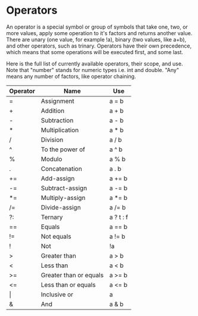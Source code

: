 # Operators

An operator is a special symbol or group of symbols that take one, two, or more values, apply some operation to it's factors and returns another value.
There are unary (one value, for example !a), binary (two values, like a+b), and other operators, such as trinary.
Operators have their own precedence, which means that some operations will be executed first, and some last.

Here is the full list of currently available operators, their scope, and use.
Note that "number" stands for numeric types i.e. int and double.
"Any" means any number of factors, like operator chaining.

Operator | Name                   | Use
---------|------------------------|-----------
\=       | Assignment             | a = b
\+       | Addition               | a + b
\-       | Subtraction            | a - b
\*       | Multiplication         | a * b
\/       | Division               | a / b
\^       | To the power of        | a ^ b
\%       | Modulo                 | a % b
\.       | Concatenation          | a . b
\+=      | Add-assign             | a += b
\-=      | Subtract-assign        | a -= b
\*=      | Multiply-assign        | a \*= b
\/=      | Divide-assign          | a /= b
\?:      | Ternary                | a ? t : f
\==      | Equals                 | a == b
\!=      | Not equals             | a != b
\!       | Not                    | !a
\>       | Greater than           | a > b
\<       | Less than              | a < b
\>=      | Greater than or equals | a >= b
\<=      | Less than or equals    | a <= b
\|       | Inclusive or           | a | b
\&       | And                    | a & b
